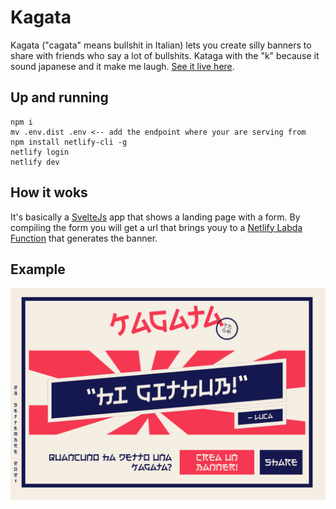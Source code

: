 # Kagata

Kagata ("cagata" means bullshit in Italian) lets you create silly banners to share with friends who say a lot of bullshits. Kataga with the "k" because it sound japanese and it make me laugh. [See it live here](http://kagata.netlify.app).

## Up and running

```
npm i
mv .env.dist .env <-- add the endpoint where your are serving from
npm install netlify-cli -g
netlify login
netlify dev
```

## How it woks
It's basically a [SvelteJs](https://svelte.dev/) app that shows a landing page with a form. By compiling the form you will get a url that brings youy to a [Netlify Labda Function](https://www.netlify.com/products/functions/) that generates the banner.

## Example
![kagata banner example](example.png "Kagata banner example")